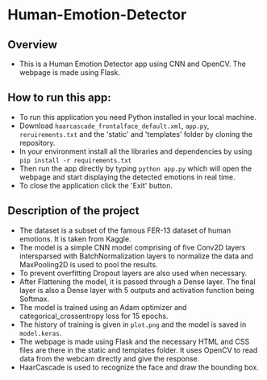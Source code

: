 # Human-Emotion-Detector

## Overview
- This is a Human Emotion Detector app using CNN and OpenCV. The webpage is made using Flask.

## How to run this app:
- To run this application you need Python installed in your local machine.
- Download `haarcascade_frontalface_default.xml`, `app.py`, `reruirements.txt` and the 'static' and 'templates' folder by cloning the repository.
- In your environment install all the libraries and dependencies by using `pip install -r requirements.txt`
- Then run the app directly by typing `python app.py` which will open the webpage and start displaying the detected emotions in real time.
- To close the application click the 'Exit' button.

## Description of the project
- The dataset is a subset of the famous FER-13 dataset of human emotions. It is taken from Kaggle.
- The model is a simple CNN model comprising of five Conv2D layers intersparsed with BatchNormalization layers to normalize the data and MaxPooling2D is used to pool the results.
- To prevent overfitting Dropout layers are also used when necessary.
- After Flattening the model, it is passed through a Dense layer. The final layer is also a Dense layer with 5 outputs and activation function being Softmax.
- The model is trained using an Adam optimizer and categorical_crossentropy loss for 15 epochs.
- The history of training is given in `plot.png` and the model is saved in `model.keras`.
- The webpage is made using Flask and the necessary HTML and CSS files are there in the static and templates folder. It uses OpenCV to read data from the webcam directly and give the response.
- HaarCascade is used to recognize the face and draw the bounding box.
